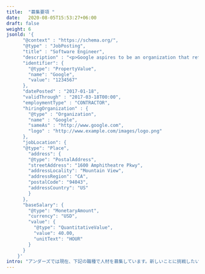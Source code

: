 ```yaml
---
title:  "募集要項 "
date:   2020-08-05T15:53:27+06:00
draft: false
weight: 6
jsonld: '{
      "@context" : "https://schema.org/",
      "@type" : "JobPosting",
      "title" : "Software Engineer",
      "description" : "<p>Google aspires to be an organization that reflects the globally diverse audience that our products and technology serve. We believe that in addition to hiring the best talent, a diversity of perspectives, ideas and cultures leads to the creation of better products and services.</p>",
      "identifier": {
        "@type": "PropertyValue",
        "name": "Google",
        "value": "1234567"
      },
      "datePosted" : "2017-01-18",
      "validThrough" : "2017-03-18T00:00",
      "employmentType" : "CONTRACTOR",
      "hiringOrganization" : {
        "@type" : "Organization",
        "name" : "Google",
        "sameAs" : "http://www.google.com",
        "logo" : "http://www.example.com/images/logo.png"
      },
      "jobLocation": {
      "@type": "Place",
        "address": {
        "@type": "PostalAddress",
        "streetAddress": "1600 Amphitheatre Pkwy",
        "addressLocality": "Mountain View",
        "addressRegion": "CA",
        "postalCode": "94043",
        "addressCountry": "US"
        }
      },
      "baseSalary": {
        "@type": "MonetaryAmount",
        "currency": "USD",
        "value": {
          "@type": "QuantitativeValue",
          "value": 40.00,
          "unitText": "HOUR"
        }
      }
    }'
intro: "アンダーズでは現在、下記の職種で人材を募集しています。新しいことに挑戦したい方、最新技術に触れてみたい方、新規ビジネスに携わってみたいという方のご応募をお待ちしています。"
---
```

